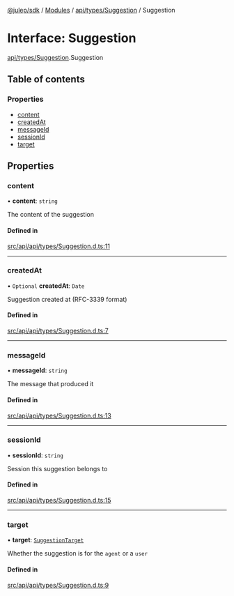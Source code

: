 [@julep/sdk](../README.md) / [Modules](../modules.md) / [api/types/Suggestion](../modules/api_types_Suggestion.md) / Suggestion

# Interface: Suggestion

[api/types/Suggestion](../modules/api_types_Suggestion.md).Suggestion

## Table of contents

### Properties

- [content](api_types_Suggestion.Suggestion.md#content)
- [createdAt](api_types_Suggestion.Suggestion.md#createdat)
- [messageId](api_types_Suggestion.Suggestion.md#messageid)
- [sessionId](api_types_Suggestion.Suggestion.md#sessionid)
- [target](api_types_Suggestion.Suggestion.md#target)

## Properties

### content

• **content**: `string`

The content of the suggestion

#### Defined in

[src/api/api/types/Suggestion.d.ts:11](https://github.com/julep-ai/samantha-monorepo/blob/9aefd53/sdks/js/src/api/api/types/Suggestion.d.ts#L11)

___

### createdAt

• `Optional` **createdAt**: `Date`

Suggestion created at (RFC-3339 format)

#### Defined in

[src/api/api/types/Suggestion.d.ts:7](https://github.com/julep-ai/samantha-monorepo/blob/9aefd53/sdks/js/src/api/api/types/Suggestion.d.ts#L7)

___

### messageId

• **messageId**: `string`

The message that produced it

#### Defined in

[src/api/api/types/Suggestion.d.ts:13](https://github.com/julep-ai/samantha-monorepo/blob/9aefd53/sdks/js/src/api/api/types/Suggestion.d.ts#L13)

___

### sessionId

• **sessionId**: `string`

Session this suggestion belongs to

#### Defined in

[src/api/api/types/Suggestion.d.ts:15](https://github.com/julep-ai/samantha-monorepo/blob/9aefd53/sdks/js/src/api/api/types/Suggestion.d.ts#L15)

___

### target

• **target**: [`SuggestionTarget`](../modules/api_types_SuggestionTarget.md#suggestiontarget)

Whether the suggestion is for the `agent` or a `user`

#### Defined in

[src/api/api/types/Suggestion.d.ts:9](https://github.com/julep-ai/samantha-monorepo/blob/9aefd53/sdks/js/src/api/api/types/Suggestion.d.ts#L9)
